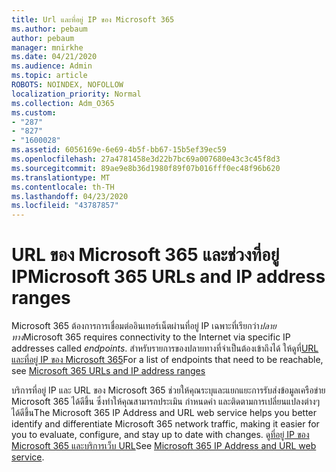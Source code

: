 ```yaml
---
title: Url และที่อยู่ IP ของ Microsoft 365
ms.author: pebaum
author: pebaum
manager: mnirkhe
ms.date: 04/21/2020
ms.audience: Admin
ms.topic: article
ROBOTS: NOINDEX, NOFOLLOW
localization_priority: Normal
ms.collection: Adm_O365
ms.custom:
- "287"
- "827"
- "1600028"
ms.assetid: 6056169e-6e69-4b5f-bb67-15b5ef39ec59
ms.openlocfilehash: 27a4781458e3d22b7bc69a007680e43c3c45f8d3
ms.sourcegitcommit: 89ae9e8b36d1980f89f07b016fff0ec48f96b620
ms.translationtype: MT
ms.contentlocale: th-TH
ms.lasthandoff: 04/23/2020
ms.locfileid: "43787857"
---
```

# <a name="microsoft-365-urls-and-ip-address-ranges"></a><span data-ttu-id="a7923-102">URL ของ Microsoft 365 และช่วงที่อยู่ IP</span><span class="sxs-lookup"><span data-stu-id="a7923-102">Microsoft 365 URLs and IP address ranges</span></span>

<span data-ttu-id="a7923-103">Microsoft 365 ต้องการการเชื่อมต่ออินเทอร์เน็ตผ่านที่อยู่ IP เฉพาะที่เรียกว่า*ปลายทาง*</span><span class="sxs-lookup"><span data-stu-id="a7923-103">Microsoft 365 requires connectivity to the Internet via specific IP addresses called *endpoints*.</span></span>
<span data-ttu-id="a7923-104">สําหรับรายการของปลายทางที่จําเป็นต้องเข้าถึงได้ ให้ดูที่[URL และที่อยู่ IP ของ Microsoft 365](https://docs.microsoft.com/office365/enterprise/urls-and-ip-address-ranges)</span><span class="sxs-lookup"><span data-stu-id="a7923-104">For a list of endpoints that need to be reachable, see [Microsoft 365 URLs and IP address ranges](https://docs.microsoft.com/office365/enterprise/urls-and-ip-address-ranges)</span></span> 

<span data-ttu-id="a7923-105">บริการที่อยู่ IP และ URL ของ Microsoft 365 ช่วยให้คุณระบุและแยกแยะการรับส่งข้อมูลเครือข่าย Microsoft 365 ได้ดีขึ้น ซึ่งทําให้คุณสามารถประเมิน กําหนดค่า และติดตามการเปลี่ยนแปลงต่างๆ ได้ดีขึ้น</span><span class="sxs-lookup"><span data-stu-id="a7923-105">The Microsoft 365 IP Address and URL web service helps you better identify and differentiate Microsoft 365 network traffic, making it easier for you to evaluate, configure, and stay up to date with changes.</span></span> <span data-ttu-id="a7923-106">ดู[ที่อยู่ IP ของ Microsoft 365 และบริการเว็บ URL](https://docs.microsoft.com/office365/enterprise/office-365-ip-web-service)</span><span class="sxs-lookup"><span data-stu-id="a7923-106">See [Microsoft 365 IP Address and URL web service](https://docs.microsoft.com/office365/enterprise/office-365-ip-web-service).</span></span>